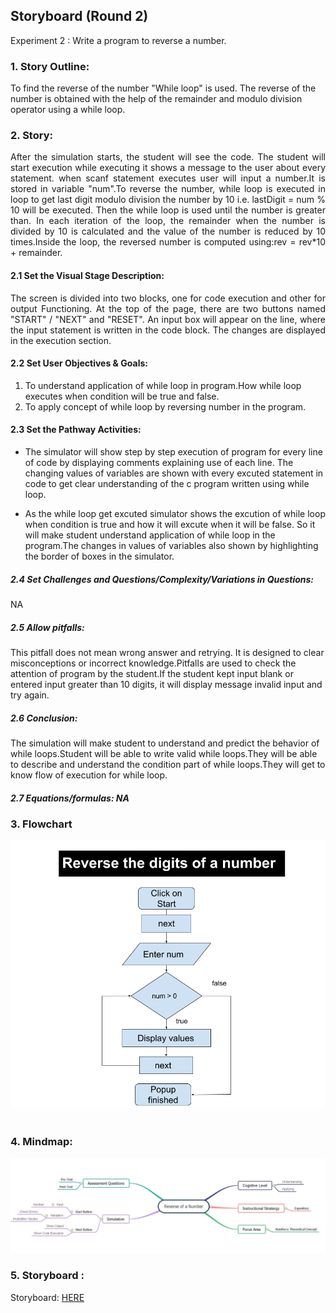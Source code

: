 ## Storyboard (Round 2)

Experiment 2 : Write a program to reverse a number.

### 1. Story Outline:
To find the reverse of the number "While loop" is used. The reverse of the number is obtained with the help of the remainder and modulo division operator using a while loop.

### 2. Story:
<div align="justify">
After the simulation starts, the student will see the code. The student will start execution while executing it shows a message to the user about every statement. when scanf statement executes user will input a number.It is stored in variable "num".To reverse the number, while loop is executed in loop to get last digit modulo division the number by 10 i.e. lastDigit = num % 10 will be executed. Then the while loop is used until the number is greater than. In each iteration of the loop, the remainder when the number is divided by 10 is calculated and the value of the number is reduced by 10 times.Inside the loop, the reversed number is computed using:rev = rev*10 + remainder. 
</div>


#### 2.1 Set the Visual Stage Description:
<div align="justify">
The screen is divided into two blocks, one for code execution and other for output Functioning. At the top of the page, there are two buttons named "START" / "NEXT" and "RESET". An input box will appear on the line, where the input statement is written in the code block. The changes are displayed in the execution section.
</div>


#### 2.2 Set User Objectives & Goals:
1. To understand application of while loop in program.How while loop executes when condition will be true and false.
2. To apply concept of while loop by reversing number in the program.


#### 2.3 Set the Pathway Activities:
- The simulator will show step by step execution of program for every line of code by displaying comments explaining use of each line. The changing values of variables are shown with every excuted statement in code to get clear understanding of the c program written using while loop.

- As the while loop get excuted simulator shows the excution of while loop when condition is true and how it will excute when it will be false. So it will make student understand application of while loop in the program.The changes in values of variables also shown by highlighting the border of boxes in the simulator.  



##### 2.4 Set Challenges and Questions/Complexity/Variations in Questions:

NA

##### 2.5 Allow pitfalls:
This pitfall does not mean wrong answer and retrying. It is designed to clear misconceptions or incorrect knowledge.Pitfalls are used to check the attention of program by the student.If the student kept input blank or entered input greater than 10 digits, it will display message invalid input and try again.

##### 2.6 Conclusion:
The simulation will make student  to understand and predict the behavior of while loops.Student will be able to write valid while loops.They will be able to describe and understand the condition part of while loops.They will get to know flow of execution for while loop.

##### 2.7 Equations/formulas: NA


### 3. Flowchart 
<img src="flowchart/flowchart-reverse-digits-num.png"/><br>
<br>

### 4. Mindmap:
<img src="mindmap/rev_num.JPG"/>

### 5. Storyboard :
Storyboard: <a href="storyboard/storyboard_reverse_num.gif"> HERE </a>


